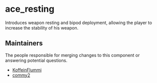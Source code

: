 ace_resting
===========

Introduces weapon resting and bipod deployment, allowing the player to increase the stability of his weapon.


## Maintainers

The people responsible for merging changes to this component or answering potential questions.

- [KoffeinFlummi](https://github.com/KoffeinFlummi)
- [commy2](https://github.com/commy2)
